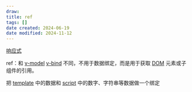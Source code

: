 ```yaml
---
draw:
title: ref
tags: []
date created: 2024-06-19
date modified: 2024-11-12
---
```


[响应式](响应式.md)

<!-- more -->

ref：和 [v-model](v-model.md) [v-bind](v-bind.md) 不同，不用于数据绑定，而是用于获取 [DOM](DOM.md) 元素或子组件的引用。

把 [template](template) 中的数据和 [script](script) 中的数字、字符串等数据做一个绑定
